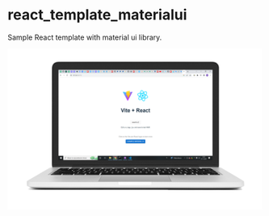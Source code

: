# react_template_materialui

Sample React template with material ui library.

<img src="https://github.com/ArmadioIt/react_template_materialui/blob/main/readme_images/materialui_1.png" />